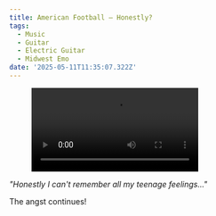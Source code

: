 ```yaml
---
title: American Football — Honestly?
tags:
  - Music
  - Guitar
  - Electric Guitar
  - Midwest Emo
date: '2025-05-11T11:35:07.322Z'
---
```


<figure className="reset">
	<video
	  autobuffer
	  loop
	  type="video/mp4"
	  playsInline
	  controls
	  className="full-width"
	>
	  <source
	    src="https://res.cloudinary.com/cpadilla/video/upload/v1746756564/chrisdpadilla/blog/video/AmericanFootballHonsetlyCompressed_d1klyu.mov"
	    type="video/mp4"
	  />
	</video>
</figure>

_"Honestly I can't remember all my teenage feelings..."_

The angst continues!

